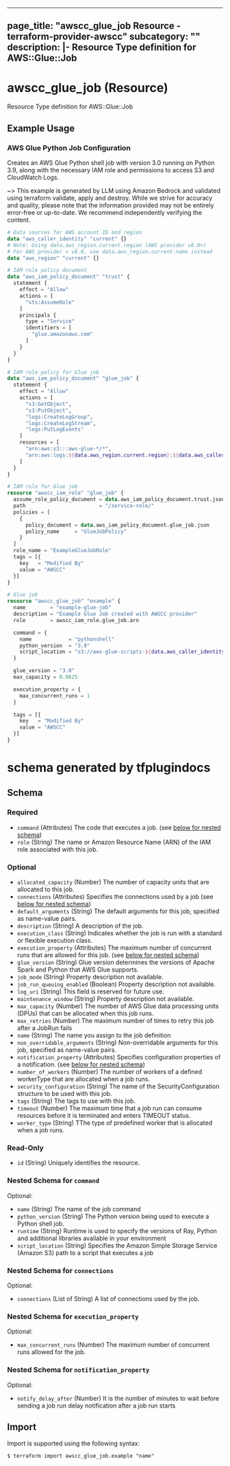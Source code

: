
---
page_title: "awscc_glue_job Resource - terraform-provider-awscc"
subcategory: ""
description: |-
  Resource Type definition for AWS::Glue::Job
---

# awscc_glue_job (Resource)

Resource Type definition for AWS::Glue::Job

## Example Usage

### AWS Glue Python Job Configuration

Creates an AWS Glue Python shell job with version 3.0 running on Python 3.9, along with the necessary IAM role and permissions to access S3 and CloudWatch Logs.

~> This example is generated by LLM using Amazon Bedrock and validated using terraform validate, apply and destroy. While we strive for accuracy and quality, please note that the information provided may not be entirely error-free or up-to-date. We recommend independently verifying the content.

```terraform
# Data sources for AWS account ID and region
data "aws_caller_identity" "current" {}
# Note: Using data.aws_region.current.region (AWS provider v6.0+)
# For AWS provider < v6.0, use data.aws_region.current.name instead
data "aws_region" "current" {}

# IAM role policy document
data "aws_iam_policy_document" "trust" {
  statement {
    effect = "Allow"
    actions = [
      "sts:AssumeRole"
    ]
    principals {
      type = "Service"
      identifiers = [
        "glue.amazonaws.com"
      ]
    }
  }
}

# IAM role policy for Glue job
data "aws_iam_policy_document" "glue_job" {
  statement {
    effect = "Allow"
    actions = [
      "s3:GetObject",
      "s3:PutObject",
      "logs:CreateLogGroup",
      "logs:CreateLogStream",
      "logs:PutLogEvents"
    ]
    resources = [
      "arn:aws:s3:::aws-glue-*/*",
      "arn:aws:logs:${data.aws_region.current.region}:${data.aws_caller_identity.current.account_id}:log-group:/aws-glue/*"
    ]
  }
}

# IAM role for Glue job
resource "awscc_iam_role" "glue_job" {
  assume_role_policy_document = data.aws_iam_policy_document.trust.json
  path                        = "/service-role/"
  policies = [
    {
      policy_document = data.aws_iam_policy_document.glue_job.json
      policy_name     = "GlueJobPolicy"
    }
  ]
  role_name = "ExampleGlueJobRole"
  tags = [{
    key   = "Modified By"
    value = "AWSCC"
  }]
}

# Glue job
resource "awscc_glue_job" "example" {
  name        = "example-glue-job"
  description = "Example Glue Job created with AWSCC provider"
  role        = awscc_iam_role.glue_job.arn

  command = {
    name            = "pythonshell"
    python_version  = "3.9"
    script_location = "s3://aws-glue-scripts-${data.aws_caller_identity.current.account_id}-${data.aws_region.current.region}/example-script.py"
  }

  glue_version = "3.0"
  max_capacity = 0.0625

  execution_property = {
    max_concurrent_runs = 1
  }

  tags = [{
    key   = "Modified By"
    value = "AWSCC"
  }]
}
```

# schema generated by tfplugindocs
## Schema

### Required

- `command` (Attributes) The code that executes a job. (see [below for nested schema](#nestedatt--command))
- `role` (String) The name or Amazon Resource Name (ARN) of the IAM role associated with this job.

### Optional

- `allocated_capacity` (Number) The number of capacity units that are allocated to this job.
- `connections` (Attributes) Specifies the connections used by a job (see [below for nested schema](#nestedatt--connections))
- `default_arguments` (String) The default arguments for this job, specified as name-value pairs.
- `description` (String) A description of the job.
- `execution_class` (String) Indicates whether the job is run with a standard or flexible execution class.
- `execution_property` (Attributes) The maximum number of concurrent runs that are allowed for this job. (see [below for nested schema](#nestedatt--execution_property))
- `glue_version` (String) Glue version determines the versions of Apache Spark and Python that AWS Glue supports.
- `job_mode` (String) Property description not available.
- `job_run_queuing_enabled` (Boolean) Property description not available.
- `log_uri` (String) This field is reserved for future use.
- `maintenance_window` (String) Property description not available.
- `max_capacity` (Number) The number of AWS Glue data processing units (DPUs) that can be allocated when this job runs.
- `max_retries` (Number) The maximum number of times to retry this job after a JobRun fails
- `name` (String) The name you assign to the job definition
- `non_overridable_arguments` (String) Non-overridable arguments for this job, specified as name-value pairs.
- `notification_property` (Attributes) Specifies configuration properties of a notification. (see [below for nested schema](#nestedatt--notification_property))
- `number_of_workers` (Number) The number of workers of a defined workerType that are allocated when a job runs.
- `security_configuration` (String) The name of the SecurityConfiguration structure to be used with this job.
- `tags` (String) The tags to use with this job.
- `timeout` (Number) The maximum time that a job run can consume resources before it is terminated and enters TIMEOUT status.
- `worker_type` (String) TThe type of predefined worker that is allocated when a job runs.

### Read-Only

- `id` (String) Uniquely identifies the resource.

<a id="nestedatt--command"></a>
### Nested Schema for `command`

Optional:

- `name` (String) The name of the job command
- `python_version` (String) The Python version being used to execute a Python shell job.
- `runtime` (String) Runtime is used to specify the versions of Ray, Python and additional libraries available in your environment
- `script_location` (String) Specifies the Amazon Simple Storage Service (Amazon S3) path to a script that executes a job


<a id="nestedatt--connections"></a>
### Nested Schema for `connections`

Optional:

- `connections` (List of String) A list of connections used by the job.


<a id="nestedatt--execution_property"></a>
### Nested Schema for `execution_property`

Optional:

- `max_concurrent_runs` (Number) The maximum number of concurrent runs allowed for the job.


<a id="nestedatt--notification_property"></a>
### Nested Schema for `notification_property`

Optional:

- `notify_delay_after` (Number) It is the number of minutes to wait before sending a job run delay notification after a job run starts

## Import

Import is supported using the following syntax:

```shell
$ terraform import awscc_glue_job.example "name"
```

